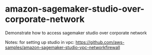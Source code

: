 # amazon-sagemaker-studio-over-corporate-network
Demonstrate how to access sagemaker studio over corporate network

Notes: 
for setting up studio in vpc:
https://github.com/aws-samples/amazon-sagemaker-studio-vpc-networkfirewall